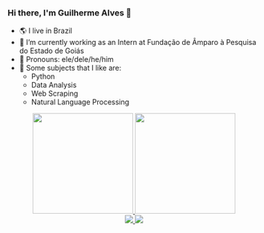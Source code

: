 ### Hi there, I'm Guilherme Alves 👋

- 🌎 I live in Brazil
- 🔭 I’m currently working as an Intern at Fundação de Âmparo à Pesquisa do Estado de Goiás
- 👨 Pronouns: ele/dele/he/him
- 📖 Some subjects that I like are:
  - Python
  - Data Analysis
  - Web Scraping
  - Natural Language Processing

<div align="center">
  <a href="https://github.com/guilhermecxe">
  <img height="200px" src="https://github-readme-stats.vercel.app/api?username=guilhermecxe&show_icons=true&theme=dracula&include_all_commits=true&count_private=true"/>
  <img height="200px" src="https://github-readme-stats.vercel.app/api/top-langs/?username=guilhermecxe&theme=dracula"/>
</div>
 
<div align="center">
  <a href="mailto:guilhermecxe@hotmail.com">
    <img src="https://img.shields.io/badge/Microsoft_Outlook-0078D4?style=for-the-badge&logo=microsoft-outlook&logoColor=white">
  </a>

  <a href="https://www.linkedin.com/in/guilhermecxe/" target="_blank">
    <img src="https://img.shields.io/badge/LinkedIn-0077B5?style=for-the-badge&logo=linkedin&logoColor=white">
  </a>
</div>
